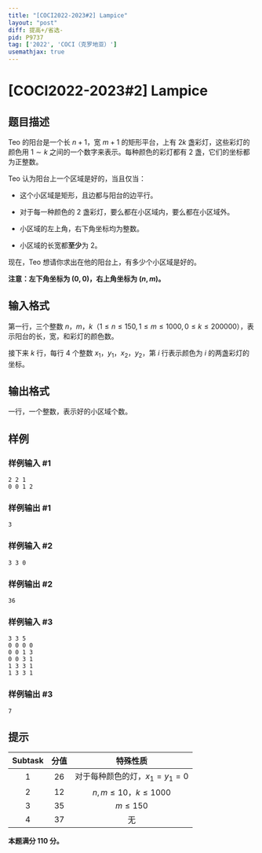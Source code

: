 ```yaml
---
title: "[COCI2022-2023#2] Lampice"
layout: "post"
diff: 提高+/省选-
pid: P9737
tag: ['2022', 'COCI（克罗地亚）']
usemathjax: true
---
```


# [COCI2022-2023#2] Lampice
## 题目描述

Teo 的阳台是一个长 $n+1$，宽 $m+1$ 的矩形平台，上有 $2k$ 盏彩灯，这些彩灯的颜色用 $1 \sim k$ 之间的一个数字来表示。每种颜色的彩灯都有 $2$ 盏，它们的坐标都为正整数。

Teo 认为阳台上一个区域是好的，当且仅当：

- 这个小区域是矩形，且边都与阳台的边平行。

- 对于每一种颜色的 $2$ 盏彩灯，要么都在小区域内，要么都在小区域外。

- 小区域的左上角，右下角坐标均为整数。

- 小区域的长宽都**至少**为 $2$。

现在，Teo 想请你求出在他的阳台上，有多少个小区域是好的。

**注意：左下角坐标为 $(0,0)$，右上角坐标为 $(n,m)$。**
## 输入格式

第一行，三个整数 $n$，$m$，$k$（$1\le n\le150,1\le m\le1000,0\le k\le200000$），表示阳台的长，宽，和彩灯的颜色数。

接下来 $k$ 行，每行 $4$ 个整数 $x_1$，$y_1$，$x_2$，$y_2$，第 $i$ 行表示颜色为 $i$ 的两盏彩灯的坐标。
## 输出格式

一行，一个整数，表示好的小区域个数。
## 样例

### 样例输入 #1
```
2 2 1
0 0 1 2
```
### 样例输出 #1
```
3
```
### 样例输入 #2
```
3 3 0
```
### 样例输出 #2
```
36
```
### 样例输入 #3
```
3 3 5
0 0 0 0
0 0 1 3
0 0 3 1
1 3 3 1
1 3 3 1
```
### 样例输出 #3
```
7
```
## 提示

|$\text{Subtask}$|分值|特殊性质|
|:-:|:-:|:-:|
|$1$|$26$|对于每种颜色的灯，$x_1=y_1=0$
|$2$|$12$|$n,m\le10$，$k\le1000$|
|$3$|$35$|$m\le150$|
|$4$|$37$|无|

**本题满分 $110$ 分。**
